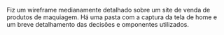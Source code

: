 Fiz um wireframe medianamente detalhado sobre um site de venda de produtos de maquiagem. Há uma pasta com a captura da tela de home e um breve detalhamento das decisões e omponentes utilizados.
